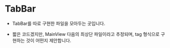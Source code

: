 #  TabBar

- TabBar를 따로 구현한 파일을 모아두는 곳입니다.

- 짧은 코드겠지만, MainView 다음의 최상단 파일이라고 추정되며, tag 형식으로 구현하는 것이 어떤지 제안합니다.


